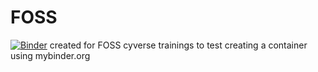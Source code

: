 # FOSS

[![Binder](https://mybinder.org/badge_logo.svg)](https://mybinder.org/v2/gh/aboatwr/FOSS/data/raw/HEAD)
created for FOSS cyverse trainings to test creating a container using mybinder.org
